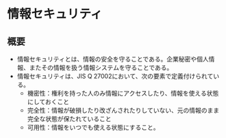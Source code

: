 # 情報セキュリティ

## 概要
- 情報セキュリティとは、情報の安全を守ることである。企業秘密や個人情報、またその情報を扱う情報システムを守ることである。
- 情報セキュリティは、JIS Q 27002において、次の要素で定義付けられている。
  - 機密性：権利を持った人のみ情報にアクセスしたり、情報を使える状態にしておくこと
  - 完全性：情報が破損したり改ざんされたりしていない、元の情報のまま完全な状態が保たれていること
  - 可用性：情報をいつでも使える状態にすること。
